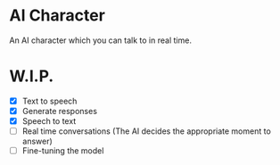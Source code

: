 # AI Character
An AI character which you can talk to in real time.

# W.I.P.
- [x] Text to speech
- [x] Generate responses
- [x] Speech to text
- [ ] Real time conversations (The AI decides the appropriate moment to answer)
- [ ] Fine-tuning the model
